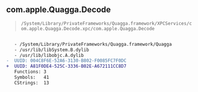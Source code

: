 ## com.apple.Quagga.Decode

> `/System/Library/PrivateFrameworks/Quagga.framework/XPCServices/com.apple.Quagga.Decode.xpc/com.apple.Quagga.Decode`

```diff

   - /System/Library/PrivateFrameworks/Quagga.framework/Quagga
   - /usr/lib/libSystem.B.dylib
   - /usr/lib/libobjc.A.dylib
-  UUID: 004C8F6E-52A6-3130-B802-F0085FC7F0DC
+  UUID: A81F0DE4-525C-3336-B02E-A672111CC8D7
   Functions: 3
   Symbols:   41
   CStrings:  13

```
